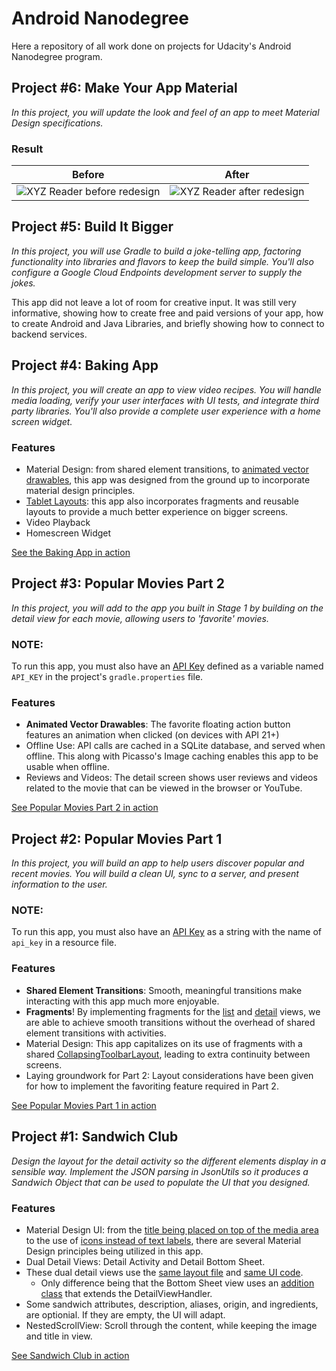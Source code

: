 # Android Nanodegree

Here a repository of all work done on projects for Udacity's Android Nanodegree program.

## Project #6: Make Your App Material
*In this project, you will update the look and feel of an app to meet Material Design specifications.*

### Result
| Before | After |
|--------|-------|
|![XYZ Reader before redesign](https://github.com/David-Jackson/Android-Nanodegree/blob/master/06-make-your-app-material/images/device-2018-08-28-130020.gif) | ![XYZ Reader after redesign](https://github.com/David-Jackson/Android-Nanodegree/blob/master/06-make-your-app-material/images/device-2018-08-28-124459.gif) |

## Project #5: Build It Bigger
*In this project, you will use Gradle to build a joke-telling app, factoring functionality into libraries and flavors to keep the build simple. You'll also configure a Google Cloud Endpoints development server to supply the jokes.*

This app did not leave a lot of room for creative input. It was still very informative, showing how to create free and paid versions of your app, how to create Android and Java Libraries, and briefly showing how to connect to backend services. 

## Project #4: Baking App
*In this project, you will create an app to view video recipes. You will handle media loading, verify your user interfaces with UI tests, and integrate third party libraries. You'll also provide a complete user experience with a home screen widget.*

### Features
- Material Design: from shared element transitions, to [animated vector drawables](https://github.com/David-Jackson/Android-Nanodegree/raw/master/04-baking-app/images/navigation_avd.gif), this app was designed from the ground up to incorporate material design principles.
- [Tablet Layouts](https://github.com/David-Jackson/Android-Nanodegree/raw/master/04-baking-app/images/device-2018-08-17-165802.png): this app also incorporates fragments and reusable layouts to provide a much better experience on bigger screens.
- Video Playback
- Homescreen Widget

[See the Baking App in action](https://github.com/David-Jackson/Android-Nanodegree/blob/master/04-baking-app/images/device-2018-08-17-163316.gif)

## Project #3: Popular Movies Part 2
*In this project, you will add to the app you built in Stage 1 by building on the detail view for each movie, allowing users to 'favorite' movies.*

### NOTE: 
To run this app, you must also have an [API Key](https://www.themoviedb.org/documentation/api) defined as a variable named `API_KEY` in the project's `gradle.properties` file.

### Features
- **Animated Vector Drawables**: The favorite floating action button features an animation when clicked (on devices with API 21+)
- Offline Use: API calls are cached in a SQLite database, and served when offline. This along with Picasso's Image caching enables this app to be usable when offline.
- Reviews and Videos: The detail screen shows user reviews and videos related to the movie that can be viewed in the browser or YouTube.

[See Popular Movies Part 2 in action](https://github.com/David-Jackson/Android-Nanodegree/blob/master/03-popular-movies-part-2/images/device-2018-05-16-112129.gif)

## Project #2: Popular Movies Part 1
*In this project, you will build an app to help users discover popular and recent movies. You will build a clean UI, sync to a server, and present information to the user.*

### NOTE: 
To run this app, you must also have an [API Key](https://www.themoviedb.org/documentation/api) as a string with the name of `api_key` in a resource file.

### Features
- **Shared Element Transitions**: Smooth, meaningful transitions make interacting with this app much more enjoyable.
- **Fragments**! By implementing fragments for the [list](https://github.com/David-Jackson/Android-Nanodegree/blob/master/02-popular-movies/app/src/main/java/fyi/jackson/drew/popularmovies/fragment/MovieListFragment.java) and [detail](https://github.com/David-Jackson/Android-Nanodegree/blob/master/02-popular-movies/app/src/main/java/fyi/jackson/drew/popularmovies/fragment/MovieDetailFragment.java) views, we are able to achieve smooth transitions without the overhead of shared element transitions with activities.
- Material Design: This app capitalizes on its use of fragments with a shared [CollapsingToolbarLayout](https://github.com/David-Jackson/Android-Nanodegree/raw/master/02-popular-movies/images/device-2018-05-08-170943.png), leading to extra continuity between screens.
- Laying groundwork for Part 2: Layout considerations have been given for how to implement the favoriting feature required in Part 2.

[See Popular Movies Part 1 in action](https://github.com/David-Jackson/Android-Nanodegree/blob/master/02-popular-movies/images/device-2018-05-08-163344.gif)

## Project #1: Sandwich Club
*Design the layout for the detail activity so the different elements display in a sensible way. Implement the JSON parsing in JsonUtils so it produces a Sandwich Object that can be used to populate the UI that you designed.*

### Features
- Material Design UI: from the [title being placed on top of the media area](https://github.com/David-Jackson/Android-Nanodegree/raw/master/01-sandwich-club/images/device-2018-04-25-145254.png) to the use of [icons instead of text labels](https://github.com/David-Jackson/Android-Nanodegree/raw/master/01-sandwich-club/images/device-2018-04-25-145331.png), there are several Material Design principles being utilized in this app.
- Dual Detail Views: Detail Activity and Detail Bottom Sheet.
- These dual detail views use the [same layout file](https://github.com/David-Jackson/Android-Nanodegree/blob/master/01-sandwich-club/app/src/main/res/layout/activity_detail.xml) and [same UI code](https://github.com/David-Jackson/Android-Nanodegree/blob/master/01-sandwich-club/app/src/main/java/com/udacity/sandwichclub/handlers/DetailViewHandler.java).
  - Only difference being that the Bottom Sheet view uses an [addition class](https://github.com/David-Jackson/Android-Nanodegree/blob/master/01-sandwich-club/app/src/main/java/com/udacity/sandwichclub/handlers/BottomSheetHandler.java) that extends the DetailViewHandler.
- Some sandwich attributes, description, aliases, origin, and ingredients, are optionial. If they are empty, the UI will adapt. 
- NestedScrollView: Scroll through the content, while keeping the image and title in view.

[See Sandwich Club in action](https://github.com/David-Jackson/Android-Nanodegree/blob/master/01-sandwich-club/images/device-2018-04-25-143017.gif)
